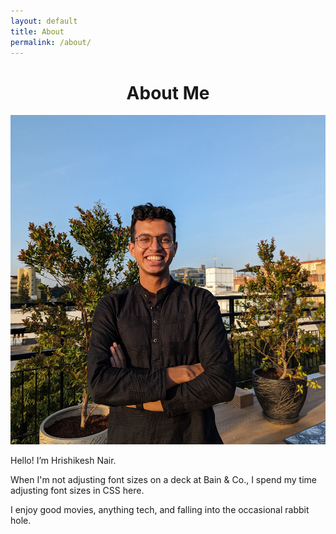 ```yaml
---
layout: default
title: About
permalink: /about/
---
```


<h1 style="text-align: center;">About Me</h1>

<div class="about-wrapper">
  <div class="about-image">
    <img src="/images/profile.jpg" alt="Hrishikesh pic" />
  </div>
  <div class="about-text">
    <p>Hello! I’m Hrishikesh Nair.</p>
    <p>When I'm not adjusting font sizes on a deck at Bain & Co., I spend my time adjusting font sizes in CSS here.</p>
    <p>I enjoy good movies, anything tech, and falling into the occasional rabbit hole.</p>
  </div>
</div>
